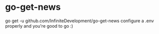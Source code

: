 # go-get-news
go get -u github.com/InfiniteDevelopment/go-get-news
configure a .env properly and you're good to go :)